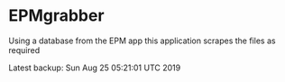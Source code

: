 # EPMgrabber
Using a database from the EPM app this application scrapes the files as required


Latest backup: Sun Aug 25 05:21:01 UTC 2019
